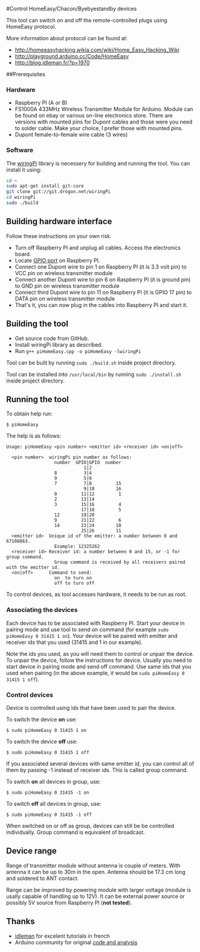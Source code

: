 #Control HomeEasy/Chacon/Byebyestandby devices

This tool can switch on and off the remote-controlled plugs using HomeEasy protocol.

More information about protocol can be found at:
- http://homeeasyhacking.wikia.com/wiki/Home_Easy_Hacking_Wiki
- http://playground.arduino.cc/Code/HomeEasy
- http://blog.idleman.fr/?p=1970

##Prerequisites

### Hardware

- Raspberry PI (A or B)
- FS1000A 433MHz Wireless Transmitter Module for Arduino. Module can be found on ebay or various on-line electronics store. There are versions with mounted pins for Dupont cables and those were you need to solder cable. Make your choice, I prefer those with mounted pins.
- Dupont female-to-female wire cable (3 wires) 

### Software

The [wiringPi](https://projects.drogon.net/raspberry-pi/wiringpi/) library is necessery for building and running the tool. You can install it using:

```bash
cd ~
sudo apt-get install git-core
git clone git://git.drogon.net/wiringPi
cd wiringPi
sudo ./build
```

## Building hardware interface
Follow these instructions on your own risk.

- Turn off Raspberry PI and unplug all cables. Access the electronics board.
- Locate [GPIO port](http://elinux.org/RPi_Low-level_peripherals#General_Purpose_Input.2FOutput_.28GPIO.29) on Raspberry PI.
- Connect one Dupont wire to pin 1 on Raspberry PI (it is 3.3 volt pin) to VCC pin on wireless transmitter module
- Connect another Dupont wire to pin 6 on Raspberry PI (it is ground pin) to GND pin on wireless transmitter module
- Connect third Dupont wire to pin 11 on Raspberry PI (it is GPIO 17 pin) to DATA pin on wireless transmitter module
- That's it, you can now plug in the cables into Raspberry PI and start it.


## Building the tool

- Get source code from GitHub. 
- Install wiringPi library as described.
- Run `g++ piHomeEasy.cpp -o piHomeEasy -lwiringPi`

Tool can be built by running `sudo ./build.sh` inside project directory.

Tool can be installed into `/usr/local/bin` by running `sudo ./install.sh` inside project directory.

## Running the tool

To obtain help run:

	$ piHomeEasy
  
The help is as follows:
 
    Usage: piHomeEasy <pin number> <emitter id> <receiver id> <on|off>

      <pin number>  wiringPi pin number as follows:
                      number  GPIO|GPIO  number
                                 1|2
                      8          3|4
                      9          5|6
                      7          7|8         15
                                 9|10        16
                      0         11|12         1
                      2         13|14
                      3         15|16         4
                                17|18         5
                      12        19|20
                      9         21|22         6
                      14        23|24        10
                                25|26        11
      <emitter id>  Unique id of the emitter: a number between 0 and 67108863.
                      Example: 12325262
      <receiver id> Receiver id: a number between 0 and 15, or -1 for group command.
                      Group command is received by all receivers paired with the emitter id.
      <on|off>      Command to send:
                      on  to turn on
                      off to turn off

To control devices, as tool accesses hardware, it needs to be run as root. 

### Associating the devices

Each device has to be associated with Raspberry PI. Start your device in pairing mode and use tool to send on command (for example `sudo piHomeEasy 0 31415 1 on`). Your device will be paired with emitter and receiver ids that you used (31415 and 1 in our example).

Note the ids you used, as you will need them to control or unpair the device. To unpair the device, follow the instructions for device. Usually you need to start device in pairing mode and send off command. Use same ids that you used when pairing (in the above example, it would be `sudo piHomeEasy 0 31415 1 off`). 

### Control devices

Device is controlled using ids that have been used to pair the device.

To switch the device **on** use:
    
    $ sudo piHomeEasy 0 31415 1 on 

To switch the device **off** use:
    
    $ sudo piHomeEasy 0 31415 1 off 
    
If you associated several devices with same emitter id, you can control all of them by passing -1 instead of receiver ids. This is called group command.

To switch **on** all devices in group, use:
    
    $ sudo piHomeEasy 0 31415 -1 on 

To switch **off** all devices in group, use:
    
    $ sudo piHomeEasy 0 31415 -1 off 

When switched on or off as group, devices can still be be controlled individually. Group command is equivalent of broadcast.
 
## Device range

Range of transmitter module without antenna is couple of meters. With antenna it can be up to 30m in the open. Antenna should be 17.3 cm long and soldered to ANT contact.

Range can be improved by powering module with larger voltage (module is usally capable of handling up to 12V). It can be external power source or possibly 5V source from Raspberry PI (**not tested**).

## Thanks

- [idleman](http://blog.idleman.fr) for excelent tutorials in french 
- Arduino community for original [code and analysis](http://playground.arduino.cc/Code/HomeEasy)

